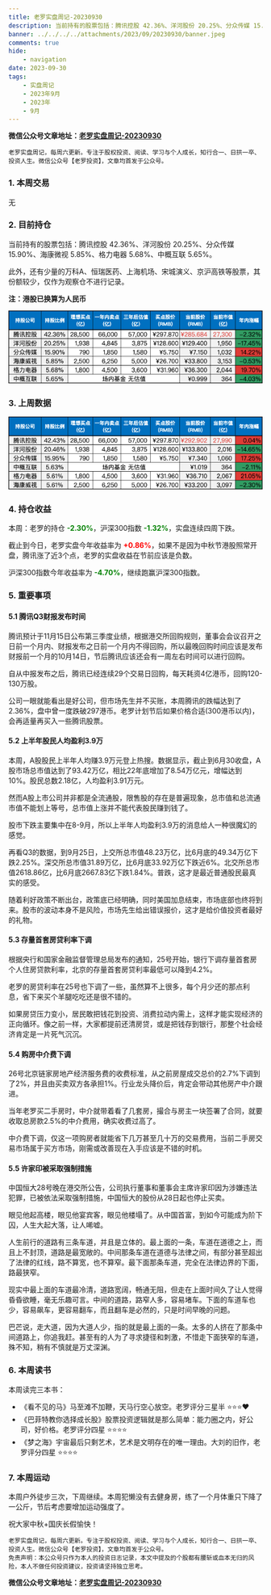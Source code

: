 ```yaml
---
title: 老罗实盘周记-20230930
description: 当前持有的股票包括：腾讯控股 42.36%、洋河股份 20.25%、分众传媒 15.90%、海康微视 5.85%、格力电器 5.68%、中概互联 5.65%。此外，还有少量的万科A、恒瑞医药、上海机场、宋城演义、京沪高铁等股票，其份额较少，仅作为观察仓不进行记录。本周：老罗的持仓 -2.30%，沪深300指数 -1.32%，实盘连续四周下跌。今日，老罗实盘今年收益率为 +0.86%，如果不是因为中秋节港股照常开盘，腾讯涨了近3个点，老罗的实盘收益在节前应该是负数。沪深300指数今年收益率为 -4.70%，继续跑赢沪深300指数。
banner: ../../../../attachments/2023/09/20230930/banner.jpeg
comments: true
hide:
    - navigation
date: 2023-09-30
tags:
    - 实盘周记
    - 2023年9月
    - 2023年
    - 9月
---
```


__微信公众号文章地址：[老罗实盘周记-20230930](https://mp.weixin.qq.com/s/cy4DWDdRRU9ubsSAkgdZBQ)__

```
老罗实盘周记，每周六更新。专注于股权投资、阅读、学习与个人成长，知行合一、日拱一卒、投资人生。微信公众号【老罗投资】，文章均首发于公众号。
```

### 1. 本周交易

无

### 2. 目前持仓

当前持有的股票包括：腾讯控股 42.36%、洋河股份 20.25%、分众传媒 15.90%、海康微视 5.85%、格力电器 5.68%、中概互联 5.65%。

此外，还有少量的万科A、恒瑞医药、上海机场、宋城演义、京沪高铁等股票，其份额较少，仅作为观察仓不进行记录。

**注：港股已换算为人民币**

![目前持仓](../../../attachments/2023/09/20230930/1.png)

### 3. 上周数据

![上周数据](../../../attachments/2023/09/20230930/2.png)

### 4. 持仓收益

本周：老罗的持仓 <strong style="color:green;">-2.30%</strong>，沪深300指数 <strong style="color:green;">-1.32%</strong>，实盘连续四周下跌。

截止到今日，老罗实盘今年收益率为 <strong style="color:red;">+0.86%</strong>，如果不是因为中秋节港股照常开盘，腾讯涨了近3个点，老罗的实盘收益在节前应该是负数。

沪深300指数今年收益率为 <strong style="color:green;">-4.70%</strong>，继续跑赢沪深300指数。

### 5. 重要事项

#### 5.1 腾讯Q3财报发布时间

腾讯预计于11月15日公布第三季度业绩，根据港交所回购规则，董事会会议召开之日前一个月内、财报发布之日前一个月内不得回购，所以最晚回购时间应该是发布财报前一个月的10月14日，节后腾讯应该还会有一周左右时间可以进行回购。

自从中报发布之后，腾讯已经连续29个交易日回购，每天耗资4亿港币，回购120-130万股。

公司一眼就能看出是好公司，但市场先生并不买账，本周腾讯的跌幅达到了2.36%，盘中曾一度跌破297港币。老罗计划节后如果价格合适(300港币以内)，会再适量再买入一些腾讯股票。

#### 5.2 上半年股民人均盈利3.9万

本周，A股股民上半年人均赚3.9万元登上热搜。数据显示，截止到6月30收盘，A股市场总市值达到了93.42万亿，相比22年底增加了8.54万亿元，增幅达到10%。股民总数2.18亿，人均盈利3.91万元。

然而A股上市公司并非都是全流通股，限售股的存在是普遍现象，总市值和总流通市值不能划上等号，总市值上涨并不能代表股民赚到钱了。

股市下跌主要集中在8-9月，所以上半年人均盈利3.9万的消息给人一种很魔幻的感觉。

再看Q3的数据，到9月25日，上交所总市值48.23万亿，比6月底的49.34万亿下跌2.25%。深交所总市值31.89万亿，比6月底33.92万亿下跌近6%。北交所总市值2618.86亿，比6月底2667.83亿下跌1.84%。普跌，这才是最近普通股民最真实的感受。

随着利好政策不断出台，政策底已经明确，同时美国加息结束，市场底部也终将到来。股市的波动本身不是风险，市场先生给出错误报价，这才是给价值投资者最好的礼物。

#### 5.3 存量首套房贷利率下调

根据央行和国家金融监督管理总局发布的通知，25号开始，银行下调存量首套房个人住房贷款利率，北京的存量首套房贷利率最低可以降到4.2%。

老罗的房贷利率在25号也下调了一些，虽然算不上很多，每个月少还的那点利息，省下来买个羊腿吃吃还是很不错的。

如果房贷压力变小，居民敢把钱花到投资、消费拉动内需上，这样才能实现经济的正向循环。像之前一样，大家都提前还清房贷，或是把钱存到银行，那整个社会经济肯定是一片死气沉沉。

#### 5.4 购房中介费下调

26号北京链家房地产经济服务费的收费标准，从之前房屋成交总价的2.7%下调到了2%，并且由买卖双方各承担1%。行业龙头降价后，肯定会带动其他房产中介跟进。

当年老罗买二手房时，中介就带着看了几套房，撮合与房主一块签署了合同，就要收取总房款2.5%的中介费用，确实收费过高了。

中介费下调，仅这一项购房者就能省下几万甚至几十万的交易费用，当前二手房交易市场属于买方市场，刚需或改善现在入手应该是不错的时机。

#### 5.5 许家印被采取强制措施

中国恒大28号晚在港交所公告，公司执行董事和董事会主席许家印因为涉嫌违法犯罪，已被依法采取强制措施，中国恒大的股份从28日起也停止买卖。

眼见他起高楼，眼见他宴宾客，眼见他楼塌了。从中国首富，到如今可能成为阶下囚，人生大起大落，让人唏嘘。

人生前行的道路有三条车道，并且是立体的。最上面的一条，车道在道德之上，而且上不封顶，道路是最宽敞的。中间那条车道在道德与法律之间，有部分甚至超出了法律的红线，路不算宽，也不算窄。最下面那条车道，完全在法律边界的下面，路最狭窄。

现实中最上面的车道最冷清，道路宽阔，畅通无阻，但走在上面时间久了让人觉得昏昏欲睡，毫无乐趣可言。中间的道路，路窄人多，容易堵车。下面的车道车也少，容易飙车，更容易翻车，而且翻车是必然的，只是时间早晚的问题。

巴芒说，走大道，因为大道人少，指的就是最上面的一条。太多的人挤在了那条中间道路上，你追我赶。甚至有的人为了寻求捷径和刺激，不惜走下面狭窄的车道，殊不知，稍有不慎就是万丈深渊。

### 6. 本周读书

本周读完三本书：

+ 《看不见的马》马至滩不加鞭，天马行空心放空。老罗评分三星半 ⭐️⭐️⭐️❤️
+ 《巴菲特教你选择成长股》股票投资逻辑就是那么简单：能力圈之内，好公司，好价格。老罗评分四星 ⭐️⭐️⭐️⭐️
+ 《梦之海》宇宙最后只剩艺术，艺术是文明存在的唯一理由。大刘的旧作，老罗评分四星 ⭐️⭐️⭐️⭐️

### 7. 本周运动

本周户外徒步三次，下周继续。本周犯懒没有去健身房，练了一个月体重只下降了一公斤，节后考虑要增加运动强度了。

祝大家中秋+国庆长假愉快！

```
老罗实盘周记，每周六更新。专注于股权投资、阅读、学习与个人成长，知行合一、日拱一卒、投资人生。微信公众号【老罗投资】，文章均首发于公众号。
免责声明：本公众号只作为本人的投资日志记录，本文中提及的个股都有腰斩或血本无归的风险，本人不做任何投资建议，投资请坚持独立思考。
```

__微信公众号文章地址：[老罗实盘周记-20230930](https://mp.weixin.qq.com/s/cy4DWDdRRU9ubsSAkgdZBQ)__
